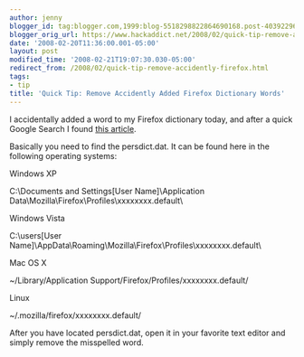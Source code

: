 ```yaml
---
author: jenny
blogger_id: tag:blogger.com,1999:blog-5518298822864690168.post-4039229600054737171
blogger_orig_url: https://www.hackaddict.net/2008/02/quick-tip-remove-accidently-firefox.html
date: '2008-02-20T11:36:00.001-05:00'
layout: post
modified_time: '2008-02-21T19:07:30.030-05:00'
redirect_from: /2008/02/quick-tip-remove-accidently-firefox.html
tags:
- tip
title: 'Quick Tip: Remove Accidently Added Firefox Dictionary Words'
---
```


I accidentally added a word to my Firefox dictionary today, and after a quick Google Search I found <a href="http://provisionit.blogspot.com/2007/05/edit-firefox-custom-dictionary.html">this article</a>.



Basically you need to find the persdict.dat.  It can be found here in the following operating systems:



Windows XP



C:\Documents and Settings\[User Name]\Application Data\Mozilla\Firefox\Profiles\xxxxxxxx.default\



Windows Vista



C:\users\[User Name]\AppData\Roaming\Mozilla\Firefox\Profiles\xxxxxxxx.default\



Mac OS X



~/Library/Application Support/Firefox/Profiles/xxxxxxxx.default/



Linux



~/.mozilla/firefox/xxxxxxxx.default/



After you have located persdict.dat, open it in your favorite text editor and simply remove the misspelled word.